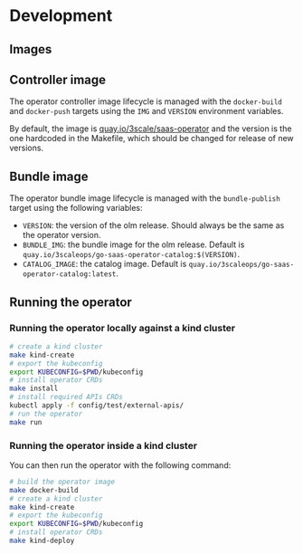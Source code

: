 # Development

## Images

## Controller image

The operator controller image lifecycle is managed with the `docker-build` and `docker-push`
targets using the `IMG` and `VERSION` environment variables.

By default, the image is [quay.io/3scale/saas-operator](https://quay.io/3scale/saas-operator) and the version is the one hardcoded in the Makefile, which should be changed for release of new versions.

## Bundle image

The operator bundle image lifecycle is managed with the `bundle-publish` target using the following variables:

* `VERSION`: the version of the olm release. Should always be the same as the operator version.
* `BUNDLE_IMG`: the bundle image for the olm release. Default is `quay.io/3scaleops/go-saas-operator-catalog:$(VERSION)`.
* `CATALOG_IMAGE`: the catalog image. Default is `quay.io/3scaleops/go-saas-operator-catalog:latest`.

## Running the operator

### Running the operator locally against a kind cluster

```bash
# create a kind cluster
make kind-create
# export the kubeconfig
export KUBECONFIG=$PWD/kubeconfig
# install operator CRDs
make install
# install required APIs CRDs
kubectl apply -f config/test/external-apis/
# run the operator
make run
```

### Running the operator inside a kind cluster

You can then run the operator with the following command:

```bash
# build the operator image
make docker-build
# create a kind cluster
make kind-create
# export the kubeconfig
export KUBECONFIG=$PWD/kubeconfig
# install operator CRDs
make kind-deploy
```
